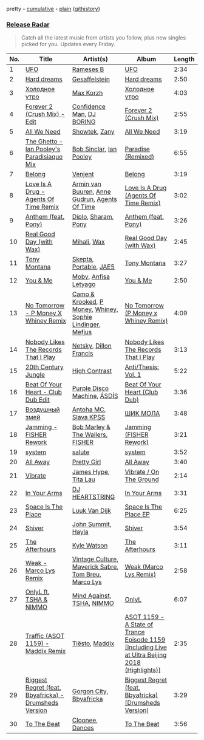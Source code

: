 pretty - [cumulative](/playlists/cumulative/Release%20Radar.md) - [plain](/playlists/plain/37i9dQZEVXbsudmxBFKW7G) ([githistory](https://github.githistory.xyz/vitokorn/spotify-playlist-archive/blob/master/playlists/plain/37i9dQZEVXbsudmxBFKW7G))
### [Release Radar](https://open.spotify.com/playlist/37i9dQZEVXbsudmxBFKW7G)

> Catch all the latest music from artists you follow, plus new singles picked for you. Updates every Friday.

| No. | Title | Artist(s) | Album | Length |
|---|---|---|---|---|
| 1 | [UFO](https://open.spotify.com/track/1ulJc36cqWyrHbGp2WWEb0) | [Rameses B](https://open.spotify.com/artist/06EfEcjc0vdvI6VNL0soIO) | [UFO](https://open.spotify.com/album/4RDCwwCBcoC2Pv4vOYo7sT) | 2:34 |
| 2 | [Hard dreams](https://open.spotify.com/track/1sJAQWkZdaJDsPifl1fvOd) | [Gesaffelstein](https://open.spotify.com/artist/3hteYQFiMFbJY7wS0xDymP) | [Hard dreams](https://open.spotify.com/album/15kCPeNnhlUuZfKyr1CJuy) | 2:50 |
| 3 | [Холодное утро](https://open.spotify.com/track/4X0RxolxBvBUMHczaTAisP) | [Max Korzh](https://open.spotify.com/artist/5meD8C7oGK5yUEY2T7ZZ7W) | [Холодное утро](https://open.spotify.com/album/5yH2K1RQy8pPaLfhk8JS1l) | 4:03 |
| 4 | [Forever 2 (Crush Mix) - Edit](https://open.spotify.com/track/3sS48tE1iA7CLb8iAhNHOv) | [Confidence Man](https://open.spotify.com/artist/0RwXnFrEoI8tltFvYpJgP6), [DJ BORING](https://open.spotify.com/artist/3MkIU5jhXTMK9pYQTRVI6p) | [Forever 2 (Crush Mix)](https://open.spotify.com/album/2TbQ4UscdZOQCTNas8MAhR) | 2:55 |
| 5 | [All We Need](https://open.spotify.com/track/1ppLDPqi7DNLTpyEG2Um7P) | [Showtek](https://open.spotify.com/artist/3gk0OYeLFWYupGFRHqLSR7), [Zany](https://open.spotify.com/artist/5lHeHJPYUJdDBXIApseBwO) | [All We Need](https://open.spotify.com/album/5Y2rwbixwEnOX5wUfFOylk) | 3:19 |
| 6 | [The Ghetto - Ian Pooley's Paradisiaque Mix](https://open.spotify.com/track/179y9mW20MmpQNc53F60tQ) | [Bob Sinclar](https://open.spotify.com/artist/5YFS41yoX0YuFY39fq21oN), [Ian Pooley](https://open.spotify.com/artist/1m4GViPjIy4T8Pd0Iz6hRS) | [Paradise (Remixed)](https://open.spotify.com/album/1fNjDEiTYutLoThqTGKvgI) | 6:55 |
| 7 | [Belong](https://open.spotify.com/track/5iFiyMRP22Pcsz4zcnq7aH) | [Venjent](https://open.spotify.com/artist/7xu08SujAqLp7BGinS96vd) | [Belong](https://open.spotify.com/album/1naR24m9CDQ9QpaoKgSlJI) | 3:19 |
| 8 | [Love Is A Drug - Agents Of Time Remix](https://open.spotify.com/track/3MFiwJCd3rMIzFyQkt8FOo) | [Armin van Buuren](https://open.spotify.com/artist/0SfsnGyD8FpIN4U4WCkBZ5), [Anne Gudrun](https://open.spotify.com/artist/4CjmulKe83Ymzhud7vD0i5), [Agents Of Time](https://open.spotify.com/artist/6Jbyd4qzEtbFtswZP1o6Ht) | [Love Is A Drug (Agents Of Time Remix)](https://open.spotify.com/album/0SRxj3K6ZgCVd3qgEn6PU0) | 3:02 |
| 9 | [Anthem (feat. Pony)](https://open.spotify.com/track/5jUL1jDCcp8zDT6tEXuwrF) | [Diplo](https://open.spotify.com/artist/5fMUXHkw8R8eOP2RNVYEZX), [Sharam](https://open.spotify.com/artist/7rVEQZBDtYmToQaYOQJCm2), [Pony](https://open.spotify.com/artist/5YVzHQeLnRkEYK5T5XFQ0q) | [Anthem (feat. Pony)](https://open.spotify.com/album/3xtRQ3b9wIfiZT6T7GK7j7) | 3:26 |
| 10 | [Real Good Day (with Wax)](https://open.spotify.com/track/1g8D5yBx8sPoojlzah8xXa) | [Mihali](https://open.spotify.com/artist/1GJKMYNEIsLbRfS3AyS4YV), [Wax](https://open.spotify.com/artist/36kzCQhGfJzrLuZzrHweNV) | [Real Good Day (with Wax)](https://open.spotify.com/album/4TLebqBQrKVQFsO6fjpnd2) | 2:45 |
| 11 | [Tony Montana](https://open.spotify.com/track/3mARtPEP8hi1LzMctEwVN4) | [Skepta](https://open.spotify.com/artist/2p1fiYHYiXz9qi0JJyxBzN), [Portable](https://open.spotify.com/artist/5Sq9h4GMnTD99EyfZmYgqe), [JAE5](https://open.spotify.com/artist/3NbqBIc16CNAe5nYSmHR3p) | [Tony Montana](https://open.spotify.com/album/2AInHQaDznimTKHL0m3M0h) | 3:27 |
| 12 | [You & Me](https://open.spotify.com/track/4mwYnQIIIQMZ2fv1bA1v9E) | [Moby](https://open.spotify.com/artist/3OsRAKCvk37zwYcnzRf5XF), [Anfisa Letyago](https://open.spotify.com/artist/7icoOm5fKKPo49jVxoj1Cq) | [You & Me](https://open.spotify.com/album/1nbX5SpbInsusz0qYRcrr2) | 2:50 |
| 13 | [No Tomorrow - P Money X Whiney Remix](https://open.spotify.com/track/51uRkSahJICiVwrPe7GgzY) | [Camo & Krooked](https://open.spotify.com/artist/2N8IPNZTiNo3nj4mreOlHU), [P Money](https://open.spotify.com/artist/6WjX4pepHwXa85B9KMk0PY), [Whiney](https://open.spotify.com/artist/4YTBo7qadslqj8V8FMRuqK), [Sophie Lindinger](https://open.spotify.com/artist/3b3qQWQgIMIyHcYSMY4P3g), [Mefjus](https://open.spotify.com/artist/54qqaSH6byJIb8eFWxe3Pj) | [No Tomorrow (P Money x Whiney Remix)](https://open.spotify.com/album/05lBv1T8JVw4LGyxFHGjVg) | 4:09 |
| 14 | [Nobody Likes The Records That I Play](https://open.spotify.com/track/2qpfRinMEix4FG8q45XroG) | [Netsky](https://open.spotify.com/artist/5TgQ66WuWkoQ2xYxaSTnVP), [Dillon Francis](https://open.spotify.com/artist/5R3Hr2cnCCjt220Jmt2xLf) | [Nobody Likes The Records That I Play](https://open.spotify.com/album/2DL0N74UxejnfXoxZL5FDj) | 3:13 |
| 15 | [20th Century Jungle](https://open.spotify.com/track/6EpvJ5AXgshFeBlxmn4WmB) | [High Contrast](https://open.spotify.com/artist/0bxHci3JIhhKA53n8rH3tT) | [Anti/Thesis: Vol. 1](https://open.spotify.com/album/1vsiY6kqGkawvALlipzZqq) | 5:22 |
| 16 | [Beat Of Your Heart - Club Dub Edit](https://open.spotify.com/track/615CNuoAl44JTQzTpWgFh1) | [Purple Disco Machine](https://open.spotify.com/artist/2WBJQGf1bT1kxuoqziH5g4), [ÁSDÍS](https://open.spotify.com/artist/28y5ZcfpdZAfeEE5ftCfUg) | [Beat Of Your Heart (Club Dub)](https://open.spotify.com/album/3K1WQCGvvUlbwwtAPWykxc) | 3:36 |
| 17 | [Воздушный змей](https://open.spotify.com/track/2ZCmQj1HZ5mtkQceQvJ7l2) | [Antoha MC](https://open.spotify.com/artist/6OqmKFaRcw0f23m5PQ9CrL), [Slava KPSS](https://open.spotify.com/artist/7fMhppMTr3ElTOEJqSbkEq) | [ШИК МОЛА](https://open.spotify.com/album/7lK4kMf3kwbwlOU3bjVI8j) | 3:48 |
| 18 | [Jamming - FISHER Rework](https://open.spotify.com/track/2gKewcQZEV1fqoWH81RUDk) | [Bob Marley & The Wailers](https://open.spotify.com/artist/2QsynagSdAqZj3U9HgDzjD), [FISHER](https://open.spotify.com/artist/1VJ0briNOlXRtJUAzoUJdt) | [Jamming (FISHER Rework)](https://open.spotify.com/album/7JIcY8DOxlyJKAW3Dl3sWk) | 3:21 |
| 19 | [system](https://open.spotify.com/track/0Tc7p0cKE8078NVGRDcDOX) | [salute](https://open.spotify.com/artist/1np8xozf7ATJZDi9JX8Dx5) | [system](https://open.spotify.com/album/6Tb7xosGis8X86XpTn8bx9) | 3:52 |
| 20 | [All Away](https://open.spotify.com/track/5NuCPZenjbGUFoU1VaxGLr) | [Pretty Girl](https://open.spotify.com/artist/6KkltYAOOGsCaW7dO9jF98) | [All Away](https://open.spotify.com/album/2rHpVUUXgtzSLs3c71qYAQ) | 3:40 |
| 21 | [Vibrate](https://open.spotify.com/track/7wSyLZthdqBgxVRHOLPSSo) | [James Hype](https://open.spotify.com/artist/43BxCL6t4c73BQnIJtry5v), [Tita Lau](https://open.spotify.com/artist/5g93IJMEpfC68NUaeVjr4h) | [Vibrate / On The Ground](https://open.spotify.com/album/43qLFHzsGyaXZSY0OesmDI) | 2:14 |
| 22 | [In Your Arms](https://open.spotify.com/track/38LQJiREi2QNoc6iL8nTXJ) | [DJ HEARTSTRING](https://open.spotify.com/artist/5tcwaJBUyEdxQxvieuQxU7) | [In Your Arms](https://open.spotify.com/album/5u6OdIduUpROG052H662kO) | 3:31 |
| 23 | [Space Is The Place](https://open.spotify.com/track/5l0LfA1cpq06keyGpZJd11) | [Luuk Van Dijk](https://open.spotify.com/artist/1KFfk3NtblIJtGEqyiR31t) | [Space Is The Place EP](https://open.spotify.com/album/5viYIzsupOuDCbtCtfv9t3) | 6:25 |
| 24 | [Shiver](https://open.spotify.com/track/1ls2PNiOHOxmSfHRyslgAl) | [John Summit](https://open.spotify.com/artist/7kNqXtgeIwFtelmRjWv205), [Hayla](https://open.spotify.com/artist/4yX6mpMyBGf9UfvBB8JJrc) | [Shiver](https://open.spotify.com/album/1mJnSN0jQDklAu7SoSF8Vs) | 3:54 |
| 25 | [The Afterhours](https://open.spotify.com/track/7mGhqK1VAvlwfCe2ZT5NhT) | [Kyle Watson](https://open.spotify.com/artist/7LJSAfWhO7jhjnewy6pKyZ) | [The Afterhours](https://open.spotify.com/album/4LG0u43Eqo0FgZpq5SikRE) | 3:11 |
| 26 | [Weak - Marco Lys Remix](https://open.spotify.com/track/08Iz2viTMqt57UbVwSQYmc) | [Vintage Culture](https://open.spotify.com/artist/28uJnu5EsrGml2tBd7y8ts), [Maverick Sabre](https://open.spotify.com/artist/0ukgrNYk51TkMQr0f2Br4Q), [Tom Breu](https://open.spotify.com/artist/4Y4jZlaPkgIlzMp6kmcr9h), [Marco Lys](https://open.spotify.com/artist/5WiohqjMNs7MtChjoHE9D1) | [Weak (Marco Lys Remix)](https://open.spotify.com/album/2Fv2EOiuICLlDDjpzvxM4n) | 2:58 |
| 27 | [OnlyL ft. TSHA & NIMMO](https://open.spotify.com/track/6IgYMKfaqv8VIYYIbsmlpo) | [Mind Against](https://open.spotify.com/artist/48LWLoeY0dhwaiX1FRsn72), [TSHA](https://open.spotify.com/artist/2kLa7JZu4Ijdz1Gle2khZh), [NIMMO](https://open.spotify.com/artist/76MojWoWNPzzKdrEspy5sl) | [OnlyL](https://open.spotify.com/album/4hSZwUM3VO8bNwb1ufMra5) | 6:07 |
| 28 | [Traffic (ASOT 1159) - Maddix Remix](https://open.spotify.com/track/0DQNPFuSBUR8DWJnx419No) | [Tiësto](https://open.spotify.com/artist/2o5jDhtHVPhrJdv3cEQ99Z), [Maddix](https://open.spotify.com/artist/0RMeG9M8QFzss9bAbq99KA) | [ASOT 1159 - A State of Trance Episode 1159 [Including Live at Ultra Beijing 2018 (Highlights)]](https://open.spotify.com/album/4ce4IHWnzkEdMI5p3lnHC0) | 2:35 |
| 29 | [Biggest Regret (feat. Bbyafricka) - Drumsheds Version](https://open.spotify.com/track/1V8BLftxZIgyL5UgbgfkWE) | [Gorgon City](https://open.spotify.com/artist/4VNQWV2y1E97Eqo2D5UTjx), [Bbyafricka](https://open.spotify.com/artist/019gRg7DezPMbaI1xRZD6W) | [Biggest Regret (feat. Bbyafricka) [Drumsheds Version]](https://open.spotify.com/album/4NolYYX1nWkwpuHCmyYQzV) | 3:29 |
| 30 | [To The Beat](https://open.spotify.com/track/1D3jKMGvMr9NmirT6cnMyO) | [Cloonee](https://open.spotify.com/artist/7MdlXmq2HViAJWo9cf30sR), [Dances](https://open.spotify.com/artist/1XwL3qdo0jPmliKRgxY5TL) | [To The Beat](https://open.spotify.com/album/66mAWexL2lQqCsb2G3YqM4) | 3:56 |